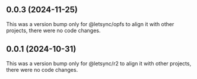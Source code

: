## 0.0.3 (2024-11-25)

This was a version bump only for @letsync/opfs to align it with other projects, there were no code changes.

## 0.0.1 (2024-10-31)

This was a version bump only for @letsync/r2 to align it with other projects, there were no code changes.
